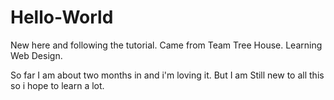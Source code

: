 # Hello-World
New here and following the tutorial. Came from Team Tree House. Learning Web Design.

  So far I am about two months in and i'm loving it. But I am Still new to all this so i hope to learn a lot.
